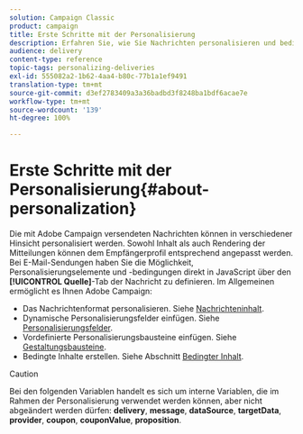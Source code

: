 ```yaml
---
solution: Campaign Classic
product: campaign
title: Erste Schritte mit der Personalisierung
description: Erfahren Sie, wie Sie Nachrichten personalisieren und bedingten Inhalt in Campaign verwenden können.
audience: delivery
content-type: reference
topic-tags: personalizing-deliveries
exl-id: 555082a2-1b62-4aa4-b80c-77b1a1ef9491
translation-type: tm+mt
source-git-commit: d3ef2783409a3a36badbd3f8248ba1bdf6acae7e
workflow-type: tm+mt
source-wordcount: '139'
ht-degree: 100%

---
```


# Erste Schritte mit der Personalisierung{#about-personalization}

Die mit Adobe Campaign versendeten Nachrichten können in verschiedener Hinsicht personalisiert werden. Sowohl Inhalt als auch Rendering der Mitteilungen können dem Empfängerprofil entsprechend angepasst werden. Bei E-Mail-Sendungen haben Sie die Möglichkeit, Personalisierungselemente und -bedingungen direkt in JavaScript über den **[!UICONTROL Quelle]**-Tab der Nachricht zu definieren. Im Allgemeinen ermöglicht es Ihnen Adobe Campaign:

* Das Nachrichtenformat personalisieren. Siehe [Nachrichteninhalt](../../delivery/using/defining-the-email-content.md#message-content).
* Dynamische Personalisierungsfelder einfügen. Siehe [Personalisierungsfelder](../../delivery/using/personalization-fields.md).
* Vordefinierte Personalisierungsbausteine einfügen. Siehe [Gestaltungsbausteine](../../delivery/using/personalization-blocks.md).
* Bedingte Inhalte erstellen. Siehe Abschnitt [Bedingter Inhalt](../../delivery/using/conditional-content.md).

>[!CAUTION]
>
>Bei den folgenden Variablen handelt es sich um interne Variablen, die im Rahmen der Personalisierung verwendet werden können, aber nicht abgeändert werden dürfen: **delivery**, **message**, **dataSource**, **targetData**, **provider**, **coupon**, **couponValue**, **proposition**.
